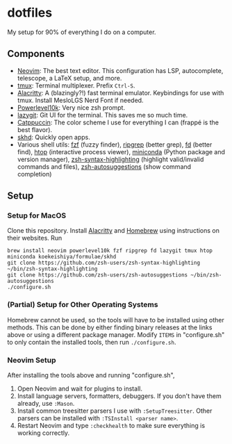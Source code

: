 # dotfiles

My setup for 90% of everything I do on a computer.

## Components

- [Neovim](https://neovim.io): The best text editor. This configuration has LSP, autocomplete, telescope, a LaTeX setup, and more.
- [tmux](https://github.com/tmux/tmux): Terminal multiplexer. Prefix `Ctrl-S`.
- [Alacritty](https://alacritty.org/): A (blazingly?!) fast terminal emulator. Keybindings for use with tmux. Install MesloLGS Nerd Font if needed.
- [Powerlevel10k](https://github.com/romkatv/powerlevel10k): Very nice zsh prompt.
- [lazygit](https://github.com/jesseduffield/lazygit): Git UI for the terminal. This saves me so much time.
- [Catppuccin](https://catppuccin.com/): The color scheme I use for everything I can (frappé is the best flavor).
- [skhd](https://github.com/koekeishiya/skhd): Quickly open apps.
- Various shell utils: [fzf](https://github.com/junegunn/fzf) (fuzzy finder), [ripgrep](https://github.com/BurntSushi/ripgrep) (better grep), [fd](https://github.com/sharkdp/fd) (better find), [htop](https://htop.dev) (interactive process viewer), [miniconda](https://docs.conda.io/projects/miniconda/en/latest/) (Python package and version manager), [zsh-syntax-highlighting](https://github.com/zsh-users/zsh-syntax-highlighting) (highlight valid/invalid commands and files), [zsh-autosuggestions](https://github.com/zsh-users/zsh-autosuggestions) (show command completion)

## Setup
### Setup for MacOS
Clone this repository. Install [Alacritty](https://alacritty.org/) and [Homebrew](https://brew.sh) using instructions on their websites. Run
```
brew install neovim powerlevel10k fzf ripgrep fd lazygit tmux htop miniconda koekeishiya/formulae/skhd
git clone https://github.com/zsh-users/zsh-syntax-highlighting ~/bin/zsh-syntax-highlighting
git clone https://github.com/zsh-users/zsh-autosuggestions ~/bin/zsh-autosuggestions
./configure.sh
```

### (Partial) Setup for Other Operating Systems

Homebrew cannot be used, so the tools will have to be installed using other methods. This can be done by either finding binary releases at the links above or using a different package manager. Modify `ITEMS` in "configure.sh" to only contain the installed tools, then run `./configure.sh`.

### Neovim Setup
After installing the tools above and running "configure.sh",
1. Open Neovim and wait for plugins to install.
2. Install language servers, formatters, debuggers. If you don't have them already, use `:Mason`.
3. Install common treesitter parsers I use with `:SetupTreesitter`. Other parsers can be installed with `:TSInstall <parser name>`.
3. Restart Neovim and type `:checkhealth` to make sure everything is working correctly.
